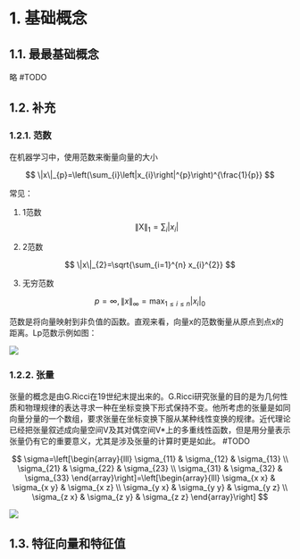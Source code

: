 # 1. 基础概念

## 1.1. 最最基础概念

略 #TODO

## 1.2. 补充

### 1.2.1. 范数

在机器学习中，使用范数来衡量向量的大小


$$
\|x\|_{p}=\left(\sum_{i}\left|x_{i}\right|^{p}\right)^{\frac{1}{p}}
$$


常见：
1. 1范数
$$
\|\mathrm{X}\|_{1}=\sum_{i}\left|x_{i}\right|
$$

2. 2范数

$$
\|x\|_{2}=\sqrt{\sum_{i=1}^{n} x_{i}^{2}}
$$

3. 无穷范数

$$
p=\infty,\|x\|_{\infty}=\max _{1 \leq i \leq n}\left|x_{i}\right|_{0}
$$

范数是将向量映射到非负值的函数。直观来看，向量x的范数衡量从原点到点x的距离。Lp范数示例如图：

![](https://garden-lu-oss.oss-cn-beijing.aliyuncs.com/images20211019171353.png)

### 1.2.2. 张量

张量的概念是由G.Ricci在19世纪末提出来的。G.Ricci研究张量的目的是为几何性质和物理规律的表达寻求一种在坐标变换下形式保持不变。他所考虑的张量是如同向量分量的一个数组，要求张量在坐标变换下服从某种线性变换的规律。近代理论已经把张量叙述成向量空间V及其对偶空间V*上的多重线性函数，但是用分量表示张量仍有它的重要意义，尤其是涉及张量的计算时更是如此。 #TODO


$$
\sigma=\left[\begin{array}{lll}
\sigma_{11} & \sigma_{12} & \sigma_{13} \\
\sigma_{21} & \sigma_{22} & \sigma_{23} \\
\sigma_{31} & \sigma_{32} & \sigma_{33}
\end{array}\right]=\left[\begin{array}{lll}
\sigma_{x x} & \sigma_{x y} & \sigma_{x z} \\
\sigma_{y x} & \sigma_{y y} & \sigma_{y z} \\
\sigma_{z x} & \sigma_{z y} & \sigma_{z z}
\end{array}\right]
$$


![](https://garden-lu-oss.oss-cn-beijing.aliyuncs.com/images20211019171553.png)


## 1.3. 特征向量和特征值

